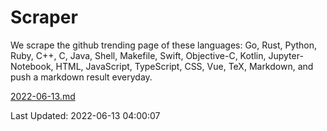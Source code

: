 # Scraper

We scrape the github trending page of these languages: Go, Rust, Python, Ruby, C++, C, Java, Shell, Makefile, Swift, Objective-C, Kotlin, Jupyter-Notebook, HTML, JavaScript, TypeScript, CSS, Vue, TeX, Markdown, and push a markdown result everyday.

[2022-06-13.md](https://github.com/yangwenmai/github-trending-backup/blob/master/2022-06-13.md)

Last Updated: 2022-06-13 04:00:07